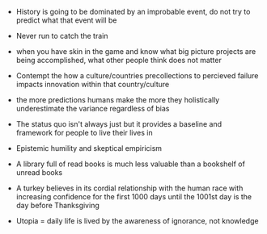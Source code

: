 - History is going to be dominated by an improbable event, do not try to predict what that event will be

- Never run to catch the train

- when you have skin in the game and know what big picture projects are being accomplished, what other people think does not matter

- Contempt the how a culture/countries precollections to percieved failure impacts innovation within that country/culture

- the more predictions humans make the more they holistically underestimate the variance regardless of bias

- The status quo isn't always just but it provides a baseline and framework for people to live their lives in

- Epistemic humility and skeptical empiricism 

- A library full of read books is much less valuable than a bookshelf of unread books

- A turkey believes in its cordial relationship with the human race with increasing confidence for the first 1000 days until the 1001st day is the day before Thanksgiving

- Utopia = daily life is lived by the awareness of ignorance, not knowledge

